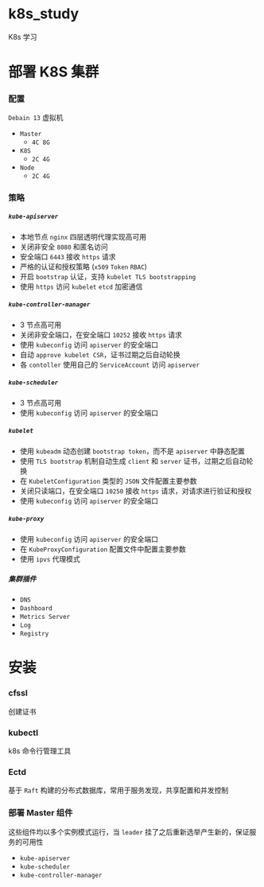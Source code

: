 # k8s_study

K8s 学习

# 部署 K8S 集群

### 配置

`Debain 13` 虚拟机

- `Master`
    - `4C 8G`
- `K8S`
    - `2C 4G`
- `Node`
    - `2C 4G`

### 策略

##### `kube-apiserver`

- 本地节点 `nginx` 四层透明代理实现高可用
- 关闭非安全 `8080` 和匿名访问
- 安全端口 `6443` 接收 `https` 请求
- 严格的认证和授权策略 (`x509` `Token` `RBAC`)
- 开启 `bootstrap` 认证，支持 `kubelet TLS bootstrapping`
- 使用 `https` 访问 `kubelet` `etcd` 加密通信

##### `kube-controller-manager`

- 3 节点高可用
- 关闭非安全端口，在安全端口 `10252` 接收 `https` 请求
- 使用 `kubeconfig` 访问 `apiserver` 的安全端口
- 自动 `approve kubelet CSR`，证书过期之后自动轮换
- 各 `contoller` 使用自己的 `ServiceAccount` 访问 `apiserver`

##### `kube-scheduler`

- 3 节点高可用
- 使用 `kubeconfig` 访问 `apiserver` 的安全端口

##### `kubelet`

- 使用 `kubeadm` 动态创建 `bootstrap token`，而不是 `apiserver` 中静态配置
- 使用 `TLS bootstrap` 机制自动生成 `client` 和 `server` 证书，过期之后自动轮换
- 在 `KubeletConfiguration` 类型的 `JSON` 文件配置主要参数
- 关闭只读端口，在安全端口 `10250` 接收 `https` 请求，对请求进行验证和授权
- 使用 `kubeconfig` 访问 `apiserver` 的安全端口

##### `kube-proxy`

- 使用 `kubeconfig` 访问 `apiserver` 的安全端口
- 在 `KubeProxyConfiguration` 配置文件中配置主要参数
- 使用 `ipvs` 代理模式

##### 集群插件

- `DNS`
- `Dashboard`
- `Metrics Server`
- `Log`
- `Registry`

# 安装

### cfssl

创建证书

### kubectl

k8s 命令行管理工具

### Ectd

基于 `Raft` 构建的分布式数据库，常用于服务发现，共享配置和并发控制

### 部署 Master 组件

这些组件均以多个实例模式运行，当 `leader` 挂了之后重新选举产生新的，保证服务的可用性
- `kube-apiserver`
- `kube-scheduler`
- `kube-controller-manager`
